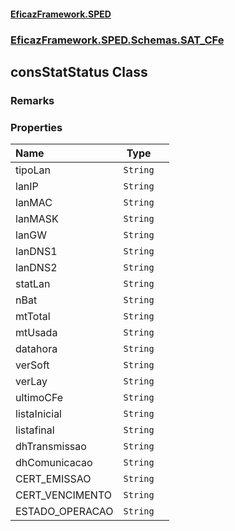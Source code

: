#### [EficazFramework.SPED](EficazFrameworkSPED.md 'EficazFramework SPED')
### [EficazFramework.SPED.Schemas.SAT_CFe](EficazFramework.SPED.Schemas.SAT_CFe.md 'EficazFramework.SPED.Schemas.SAT_CFe')

## consStatStatus Class

### Remarks
### Properties

| Name | Type | |
| :--- | :---: | :--- |
| tipoLan | `String` |  |
| lanIP | `String` |  |
| lanMAC | `String` |  |
| lanMASK | `String` |  |
| lanGW | `String` |  |
| lanDNS1 | `String` |  |
| lanDNS2 | `String` |  |
| statLan | `String` |  |
| nBat | `String` |  |
| mtTotal | `String` |  |
| mtUsada | `String` |  |
| datahora | `String` |  |
| verSoft | `String` |  |
| verLay | `String` |  |
| ultimoCFe | `String` |  |
| listaInicial | `String` |  |
| listafinal | `String` |  |
| dhTransmissao | `String` |  |
| dhComunicacao | `String` |  |
| CERT_EMISSAO | `String` |  |
| CERT_VENCIMENTO | `String` |  |
| ESTADO_OPERACAO | `String` |  |
